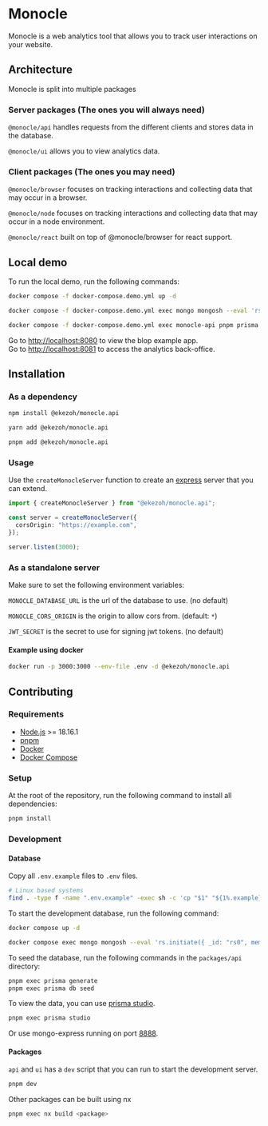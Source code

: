 # Monocle

Monocle is a web analytics tool that allows you to track user interactions on your website.

## Architecture

Monocle is split into multiple packages

### Server packages (The ones you will always need)

`@monocle/api` handles requests from the different clients and stores data in the database.

`@monocle/ui` allows you to view analytics data.

### Client packages (The ones you may need)

`@monocle/browser` focuses on tracking interactions and collecting data that may occur in a browser.

`@monocle/node` focuses on tracking interactions and collecting data that may occur in a node environment.

`@monocle/react` built on top of @monocle/browser for react support.

## Local demo

To run the local demo, run the following commands:

```sh
docker compose -f docker-compose.demo.yml up -d

docker compose -f docker-compose.demo.yml exec mongo mongosh --eval 'rs.initiate({ _id: "rs0", members: [{ _id: 0, host: "mongo:27017" }] })'

docker compose -f docker-compose.demo.yml exec monocle-api pnpm prisma db seed
```

Go to [http://localhost:8080](http://localhost:8080) to view the blop example app.  
Go to [http://localhost:8081](http://localhost:8081) to access the analytics back-office.

## Installation

### As a dependency

```sh
npm install @ekezoh/monocle.api
```

```sh
yarn add @ekezoh/monocle.api
```

```sh
pnpm add @ekezoh/monocle.api
```

### Usage

Use the `createMonocleServer` function to create an [express](https://expressjs.com/en/4x/api.html#express) server that you can extend.

```ts
import { createMonocleServer } from "@ekezoh/monocle.api";

const server = createMonocleServer({
  corsOrigin: "https://example.com",
});

server.listen(3000);
```

### As a standalone server

Make sure to set the following environment variables:

`MONOCLE_DATABASE_URL` is the url of the database to use. (no default)

`MONOCLE_CORS_ORIGIN` is the origin to allow cors from. (default: `*`)

`JWT_SECRET` is the secret to use for signing jwt tokens. (no default)

#### Example using docker

```sh
docker run -p 3000:3000 --env-file .env -d @ekezoh/monocle.api
```

## Contributing

### Requirements

- [Node.js](https://nodejs.org/en/) >= 18.16.1
- [pnpm](https://pnpm.io/)
- [Docker](https://www.docker.com/)
- [Docker Compose](https://docs.docker.com/compose/)

### Setup

At the root of the repository, run the following command to install all dependencies:

```sh
pnpm install
```

### Development

#### Database

Copy all `.env.example` files to `.env` files.

```sh
# Linux based systems
find . -type f -name ".env.example" -exec sh -c 'cp "$1" "${1%.example}"' _ {} \;
```

To start the development database, run the following command:

```sh
docker compose up -d

docker compose exec mongo mongosh --eval 'rs.initiate({ _id: "rs0", members: [{ _id: 0, host: "localhost:27017" }] })'
```

To seed the database, run the following commands in the `packages/api` directory:

```sh
pnpm exec prisma generate
pnpm exec prisma db seed
```

To view the data, you can use [prisma studio](https://www.prisma.io/studio).

```sh
pnpm exec prisma studio
```

Or use mongo-express running on port [8888](http://localhost:8888).

#### Packages

`api` and `ui` has a `dev` script that you can run to start the development server.

```sh
pnpm dev
```

Other packages can be built using nx

```sh
pnpm exec nx build <package>
```
